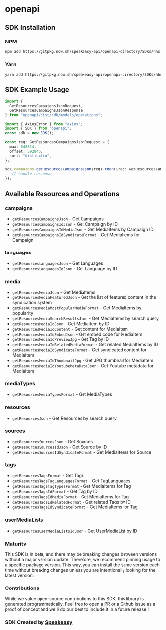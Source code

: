 # openapi

<!-- Start SDK Installation -->
## SDK Installation

### NPM

```bash
npm add https://gitpkg.now.sh/speakeasy-api/openapi-directory/SDKs/hhs.gov/2/typescript
```

### Yarn

```bash
yarn add https://gitpkg.now.sh/speakeasy-api/openapi-directory/SDKs/hhs.gov/2/typescript
```
<!-- End SDK Installation -->

## SDK Example Usage
<!-- Start SDK Example Usage -->
```typescript
import {
  GetResourcesCampaignsJsonRequest,
  GetResourcesCampaignsJsonResponse
} from "openapi/dist/sdk/models/operations";

import { AxiosError } from "axios";
import { SDK } from "openapi";
const sdk = new SDK();

const req: GetResourcesCampaignsJsonRequest = {
  max: 548814,
  offset: 592845,
  sort: "distinctio",
};

sdk.campaigns.getResourcesCampaignsJson(req).then((res: GetResourcesCampaignsJsonResponse | AxiosError) => {
   // handle response
});
```
<!-- End SDK Example Usage -->

<!-- Start SDK Available Operations -->
## Available Resources and Operations


### campaigns

* `getResourcesCampaignsJson` - Get Campaigns
* `getResourcesCampaignsIdJson` - Get Campaign by ID
* `getResourcesCampaignsIdMediaJson` - Get MediaItems by Campaign ID
* `getResourcesCampaignsIdSyndicateFormat` - Get MediaItems for Campaign

### languages

* `getResourcesLanguagesJson` - Get Languages
* `getResourcesLanguagesIdJson` - Get Language by ID

### media

* `getResourcesMediaJson` - Get MediaItems
* `getResourcesMediaFeaturedJson` - Get the list of featured content in the syndication system
* `getResourcesMediaMostPopularMediaFormat` - Get MediaItems by popularity
* `getResourcesMediaSearchResultsJson` - Get MediaItems by search query
* `getResourcesMediaIdJson` - Get MediaItem by ID
* `getResourcesMediaIdContent` - Get content for MediaItem
* `getResourcesMediaIdEmbedJson` - Get embed code for MediaItem
* `getResourcesMediaIdPreviewJpg` - Get Tag by ID
* `getResourcesMediaIdRelatedMediaFormat` - Get related MediaItems by ID
* `getResourcesMediaIdSyndicateFormat` - Get syndicated content for MediaItem
* `getResourcesMediaIdThumbnailJpg` - Get JPG thumbnail for MediaItem
* `getResourcesMediaIdYoutubeMetaDataJson` - Get Youtube metadata for MediaItem

### mediaTypes

* `getResourcesMediaTypesFormat` - Get MediaTypes

### resources

* `getResourcesJson` - Get Resources by search query

### sources

* `getResourcesSourcesJson` - Get Sources
* `getResourcesSourcesIdJson` - Get Source by ID
* `getResourcesSourcesIdSyndicateFormat` - Get MediaItems for Source

### tags

* `getResourcesTagsFormat` - Get Tags
* `getResourcesTagsTagLanguagesFormat` - Get TagLanguages
* `getResourcesTagsTagTypesFormat` - Get MediaItems for Tag
* `getResourcesTagsIdFormat` - Get Tag by ID
* `getResourcesTagsIdMediaFormat` - Get MediaItems for Tag
* `getResourcesTagsIdRelatedFormat` - Get related Tags by ID
* `getResourcesTagsIdSyndicateFormat` - Get MediaItems for Tag

### userMediaLists

* `getResourcesUserMediaListsIdJson` - Get UserMediaList by ID
<!-- End SDK Available Operations -->

### Maturity

This SDK is in beta, and there may be breaking changes between versions without a major version update. Therefore, we recommend pinning usage
to a specific package version. This way, you can install the same version each time without breaking changes unless you are intentionally
looking for the latest version.

### Contributions

While we value open-source contributions to this SDK, this library is generated programmatically.
Feel free to open a PR or a Github issue as a proof of concept and we'll do our best to include it in a future release !

### SDK Created by [Speakeasy](https://docs.speakeasyapi.dev/docs/using-speakeasy/client-sdks)

